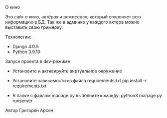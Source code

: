 О кино

Это сайт о кино, актёрах и режисерах, который сохроняет всю информацию в БД. Так же в админке у каждого актера можно выставить свою гримерку.

Технологии:
- Django 4.0.5
- Python 3.9.10

Запуск проекта в dev-режиме
- Установите и активируйте виртуальное окружение
- Установите зависимости из файла requirements.txt
  pip install -r requirements.txt

- В папке с файлом manage.py выполните команду:
  python3 manage.py runserver

Автор
Григорян Арсен
